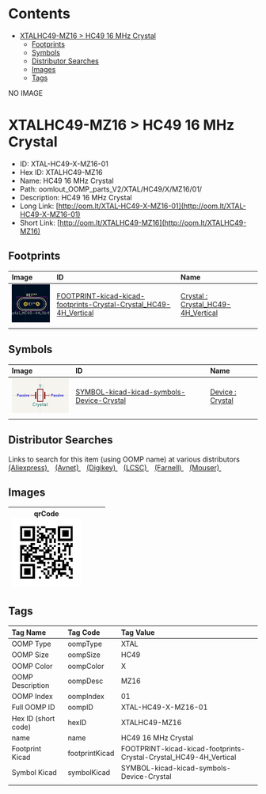 



Contents
========

* [XTALHC49-MZ16 > HC49 16 MHz Crystal](#xtalhc49-mz16--hc49-16-mhz-crystal)
	* [Footprints](#footprints)
	* [Symbols](#symbols)
	* [Distributor Searches](#distributor-searches)
	* [Images](#images)
	* [Tags](#tags)
  
NO IMAGE  
# XTALHC49-MZ16 > HC49 16 MHz Crystal

- ID: XTAL-HC49-X-MZ16-01
- Hex ID: XTALHC49-MZ16
- Name: HC49 16 MHz Crystal
- Path: oomlout_OOMP_parts_V2/XTAL/HC49/X/MZ16/01/
- Description: HC49 16 MHz Crystal
- Long Link: [http://oom.lt/XTAL-HC49-X-MZ16-01](http://oom.lt/XTAL-HC49-X-MZ16-01)
- Short Link: [http://oom.lt/XTALHC49-MZ16](http://oom.lt/XTALHC49-MZ16)

## Footprints
  

|Image|ID|Name|
| :--- | :--- | :--- |
|[![](https://raw.githubusercontent.com/oomlout/oomlout_OOMP_eda_V2/main/FOOTPRINT/kicad/kicad-footprints/Crystal/Crystal_HC49-4H_Vertical/image_140.png)](https://github.com/oomlout/oomlout_OOMP_eda_V2/tree/main/FOOTPRINT/kicad/kicad-footprints/Crystal/Crystal_HC49-4H_Vertical/)|[FOOTPRINT-kicad-kicad-footprints-Crystal-Crystal_HC49-4H_Vertical](https://github.com/oomlout/oomlout_OOMP_eda_V2/tree/main/FOOTPRINT/kicad/kicad-footprints/Crystal/Crystal_HC49-4H_Vertical/)|[Crystal : Crystal_HC49-4H_Vertical](https://github.com/oomlout/oomlout_OOMP_eda_V2/tree/main/FOOTPRINT/kicad/kicad-footprints/Crystal/Crystal_HC49-4H_Vertical/)|
||||

## Symbols
  

|Image|ID|Name|
| :--- | :--- | :--- |
|[![](https://raw.githubusercontent.com/oomlout/oomlout_OOMP_eda_V2/main/SYMBOL/kicad/kicad-symbols/Device/Crystal/image_140.png)](https://github.com/oomlout/oomlout_OOMP_eda_V2/tree/main/SYMBOL/kicad/kicad-symbols/Device/Crystal/)|[SYMBOL-kicad-kicad-symbols-Device-Crystal](https://github.com/oomlout/oomlout_OOMP_eda_V2/tree/main/SYMBOL/kicad/kicad-symbols/Device/Crystal/)|[Device : Crystal](https://github.com/oomlout/oomlout_OOMP_eda_V2/tree/main/SYMBOL/kicad/kicad-symbols/Device/Crystal/)|
||||

## Distributor Searches
  
Links to search for this item (using OOMP name) at various distributors  
[(Aliexpress) ](https://www.aliexpress.com/wholesale?SearchText=HC49+16+MHz+Crystal)&nbsp;&nbsp;&nbsp;[(Avnet) ](https://www.avnet.com/shop/us/search/HC49+16+MHz+Crystal)&nbsp;&nbsp;&nbsp;[(Digikey) ](https://www.digikey.co.uk/en/products/result?s=HC49+16+MHz+Crystal)&nbsp;&nbsp;&nbsp;[(LCSC) ](https://www.lcsc.com/search?q=HC49+16+MHz+Crystal)&nbsp;&nbsp;&nbsp;[(Farnell) ](https://uk.farnell.com/search?st=HC49+16+MHz+Crystal)&nbsp;&nbsp;&nbsp;[(Mouser) ](https://www.mouser.com/c/?q=HC49+16+MHz+Crystal)&nbsp;&nbsp;&nbsp;
## Images
  

|qrCode<br>[![](https://raw.githubusercontent.com/oomlout/oomlout_OOMP_parts_V2/main/XTAL/HC49/X/MZ16/01/qrCode_140.png)](https://github.com/oomlout/oomlout_OOMP_parts_V2/tree/main/XTAL/HC49/X/MZ16/01/qrCode.png)||||
| :---: | :---: | :---: | :---: |

## Tags
  

|Tag Name|Tag Code|Tag Value|
| :--- | :--- | :--- |
|OOMP Type|oompType|XTAL|
|OOMP Size|oompSize|HC49|
|OOMP Color|oompColor|X|
|OOMP Description|oompDesc|MZ16|
|OOMP Index|oompIndex|01|
|Full OOMP ID|oompID|XTAL-HC49-X-MZ16-01|
|Hex ID (short code)|hexID|XTALHC49-MZ16|
|name|name|HC49 16 MHz Crystal|
|Footprint Kicad|footprintKicad|FOOTPRINT-kicad-kicad-footprints-Crystal-Crystal_HC49-4H_Vertical|
|Symbol Kicad|symbolKicad|SYMBOL-kicad-kicad-symbols-Device-Crystal|
||||
